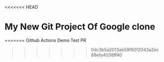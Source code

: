 <<<<<<< HEAD
# My New Git Project Of Google clone
=======
Github Actions Demo
Test PR
>>>>>>> 0dc3b5a2013ab59f92f2043a2ec88efa4038ff40
